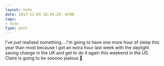 ```yaml
---
layout: note
date: 2017-11-03 18:34:29 -0700 
tags:
- note
type: post
---
```

 I've just realised something... I'm going to have one more hour of sleep this year than most because I got an extra hour last week with the daylight saving change in the UK and get to do it again this weekend in the US. Claire is going to be sooooo jealous 🤣
